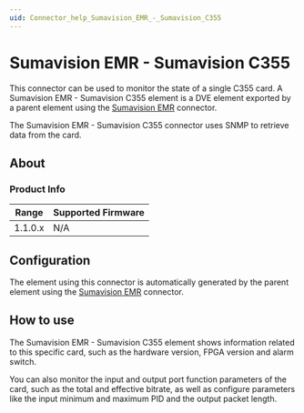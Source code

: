 ```yaml
---
uid: Connector_help_Sumavision_EMR_-_Sumavision_C355
---
```


# Sumavision EMR - Sumavision C355

This connector can be used to monitor the state of a single C355 card. A Sumavision EMR - Sumavision C355 element is a DVE element exported by a parent element using the [Sumavision EMR](xref:Connector_help_Sumavision_EMR) connector.

The Sumavision EMR - Sumavision C355 connector uses SNMP to retrieve data from the card.

## About

### Product Info

| **Range** | **Supported Firmware** |
|-----------|------------------------|
| 1.1.0.x   | N/A                    |

## Configuration

The element using this connector is automatically generated by the parent element using the [Sumavision EMR](xref:Connector_help_Sumavision_EMR) connector.

## How to use

The Sumavision EMR - Sumavision C355 element shows information related to this specific card, such as the hardware version, FPGA version and alarm switch.

You can also monitor the input and output port function parameters of the card, such as the total and effective bitrate, as well as configure parameters like the input minimum and maximum PID and the output packet length.
